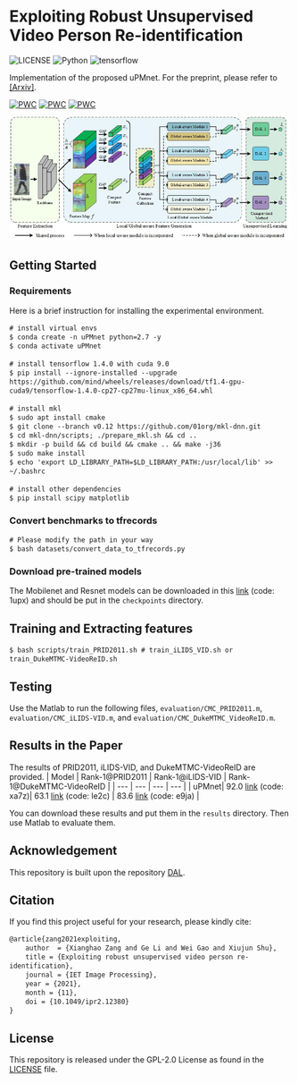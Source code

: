 # Exploiting Robust Unsupervised Video Person Re-identification
![LICENSE](https://img.shields.io/badge/license-GPL%202.0-green)
![Python](https://img.shields.io/badge/python-2.7-blue.svg)
![tensorflow](https://img.shields.io/badge/tensorflow-1.4.0-%237732a8)


Implementation of the proposed uPMnet. For the preprint, please refer to [[Arxiv]](https://arxiv.org/pdf/2111.05170v1.pdf).

[![PWC](https://img.shields.io/endpoint.svg?url=https://paperswithcode.com/badge/exploiting-robust-unsupervised-video-person/unsupervised-person-re-identification-on-9)](https://paperswithcode.com/sota/unsupervised-person-re-identification-on-9?p=exploiting-robust-unsupervised-video-person)
[![PWC](https://img.shields.io/endpoint.svg?url=https://paperswithcode.com/badge/exploiting-robust-unsupervised-video-person/unsupervised-person-re-identification-on-10)](https://paperswithcode.com/sota/unsupervised-person-re-identification-on-10?p=exploiting-robust-unsupervised-video-person)
[![PWC](https://img.shields.io/endpoint.svg?url=https://paperswithcode.com/badge/exploiting-robust-unsupervised-video-person/unsupervised-person-re-identification-on-11)](https://paperswithcode.com/sota/unsupervised-person-re-identification-on-11?p=exploiting-robust-unsupervised-video-person)

![framework](./preprocessing/framework.jpg)


## Getting Started
### Requirements
Here is a brief instruction for installing the experimental environment.
```
# install virtual envs
$ conda create -n uPMnet python=2.7 -y
$ conda activate uPMnet

# install tensorflow 1.4.0 with cuda 9.0
$ pip install --ignore-installed --upgrade https://github.com/mind/wheels/releases/download/tf1.4-gpu-cuda9/tensorflow-1.4.0-cp27-cp27mu-linux_x86_64.whl

# install mkl
$ sudo apt install cmake
$ git clone --branch v0.12 https://github.com/01org/mkl-dnn.git
$ cd mkl-dnn/scripts; ./prepare_mkl.sh && cd ..
$ mkdir -p build && cd build && cmake .. && make -j36
$ sudo make install
$ echo 'export LD_LIBRARY_PATH=$LD_LIBRARY_PATH:/usr/local/lib' >> ~/.bashrc

# install other dependencies
$ pip install scipy matplotlib
```

### Convert benchmarks to tfrecords
```
# Please modify the path in your way
$ bash datasets/convert_data_to_tfrecords.py
```

### Download pre-trained models
The Mobilenet and Resnet models can be downloaded in this [link](https://pan.baidu.com/s/1jzjdWkS20aaWpAhAmXkFXQ) (code: 1upx) and should be put in the `checkpoints` directory.

## Training and Extracting features
```
$ bash scripts/train_PRID2011.sh # train_iLIDS_VID.sh or train_DukeMTMC-VideoReID.sh
```


## Testing
Use the Matlab to run the following files, `evaluation/CMC_PRID2011.m`, `evaluation/CMC_iLIDS-VID.m`, and `evaluation/CMC_DukeMTMC_VideoReID.m`. 

## Results in the Paper
The results of PRID2011, iLIDS-VID, and DukeMTMC-VideoReID are provided.
| Model | Rank-1@PRID2011 | Rank-1@iLIDS-VID | Rank-1@DukeMTMC-VideoReID |
| --- | --- | --- | --- |
| uPMnet| 92.0 [link](https://pan.baidu.com/s/1-6LEdwZNC0ldCuzLpgu_OQ) (code: xa7z)| 63.1 [link](https://pan.baidu.com/s/1pgRPtWD0A9aXiQvoyPnNRg) (code: le2c) | 83.6 [link](https://pan.baidu.com/s/196OcTxK36pYSm6fbQnC4Wg) (code: e9ja) | 

You can download these results and put them in the `results` directory. Then use Matlab to evaluate them. 


## Acknowledgement

This repository is built upon the repository [DAL](https://github.com/yanbeic/Deep-Association-Learning).

## Citation
If you find this project useful for your research, please kindly cite:

```
@article{zang2021exploiting,
	author  = {Xianghao Zang and Ge Li and Wei Gao and Xiujun Shu},
	title = {Exploiting robust unsupervised video person re‐identification},
	journal = {IET Image Processing},
	year = {2021},
	month = {11},
	doi = {10.1049/ipr2.12380}
}
```

## License
This repository is released under the GPL-2.0 License as found in the [LICENSE](LICENSE) file.
